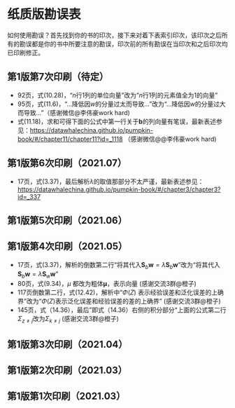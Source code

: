 # 纸质版勘误表

如何使用勘误？首先找到你的书的印次，接下来对着下表索引印次，该印次之后所有的勘误都是你的书中所要注意的勘误，印次前的所有勘误在当印次和之后印次均已印刷修正。
## 第1版第7次印刷（待定）
- 92页，式(10.28)，“$n$行1列的单位向量”改为“$n$行1列的元素值全为1的向量”
- 95页，式(11.6)，“...降低因$w$的分量过太而导致...”改为“...降低因$w$的分量过大而导致...”（感谢微信@李伟豪work hard)
- 式(11.18)，求和可得下面的公式中第一行关于$\boldsymbol{b}$的列向量有笔误，最新表述参见：https://datawhalechina.github.io/pumpkin-book/#/chapter11/chapter11?id=_1118 （感谢微信@@李伟豪work hard)

## 第1版第6次印刷（2021.07）
- 17页，式(3.37)，最后解析$\lambda$的取值那部分不太严谨，最新表述参见：https://datawhalechina.github.io/pumpkin-book/#/chapter3/chapter3?id=_337

## 第1版第5次印刷（2021.06）
## 第1版第4次印刷（2021.05）
- 17页，式(3.37)，解析的倒数第二行“将其代入$\mathbf{S}_{b} \boldsymbol{w}=\lambda \mathbf{S}_{b} \boldsymbol{w}$”改为“将其代入$\mathbf{S}_{b} \boldsymbol{w}=\lambda \mathbf{S}_{w} \boldsymbol{w}$”
- 80页，式(9.34)，$\mu$ 都改为粗体$\boldsymbol{\mu}$，表示向量 (感谢交流3群@橙子)
- 117页倒数第二行，式(12.42)，解析中“$\Phi(Z)$ 表示经验误差和泛化误差的上确界”改为“$\Phi(Z)$表示泛化误差和经验误差的差的上确界” (感谢交流3群@橙子)
- 145页，式（14.36），最后”即式（14.36）右侧的积分部分“上面的公式第二行$\Sigma_{z\ne j}$改为$\Sigma_{k\ne j}$ (感谢交流3群@橙子)

## 第1版第3次印刷（2021.04）
## 第1版第2次印刷（2021.03）
## 第1版第1次印刷（2021.03）
